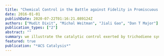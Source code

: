 ```yaml
---
title: "Chemical Control in the Battle against Fidelity in Promiscuous Natural Product Biosynthesis: The Case of Trichodiene Synthase"
date: 2016-01-01
publishDate: 2020-07-22T01:16:21.089124Z
authors: ["Mudit Dixit", "Michal Weitman", "Jiali Gao", "Dan T Major"]
publication_types: ["2"]
abstract: ""
summary: we illustrate the catalytic control exerted by trichodiene synthase, and in particular, we discover that to avoid formation of byproducts, the enzyme raises the energy of bisabolyl carbocation.
featured: true
publication: "*ACS Catalysis*"
---
```


